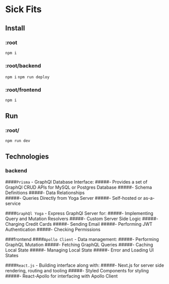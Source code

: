 # Sick Fits

## Install
### :root
`npm i`
### :root/backend
`npm i`
`npm run deploy`
### :root/frontend
`npm i`

## Run
### :root/
`npm run dev`

## Technologies
### backend

####`Prisma` - GraphQl Database Interface:
#####- Provides a set of GraphQl CRUD APIs for MySQL or Postgres Database
#####- Schema Definitions
#####- Data Relationships  
#####- Queries Directly from Yoga Server 
#####- Self-hosted or as-a-service

####`GraphQl Yoga` - Express GraphQl Server for:
#####- Implementing Query and Mutation Resolvers
#####- Custom Server Side Logic
#####- Charging Credit Cards
#####- Sending Email
#####- Performing JWT Authentication
#####- Checking Permissions

###frontend
####`Apollo Client` - Data management:
#####- Performing GraphQL Mutation
#####- Fetching GraphQL Queries
#####- Caching Local State
#####- Managing Local State
#####- Error and Loading UI States

####`React.js` - Building interface along with:
#####- Next.js for server side rendering, routing and tooling
#####- Styled Components for styling
#####- React-Apollo for interfacing with Apollo Client
